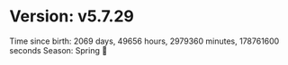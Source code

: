 # Version: v5.7.29
Time since birth: 2069 days, 49656 hours, 2979360 minutes, 178761600 seconds
Season: Spring 🌸
